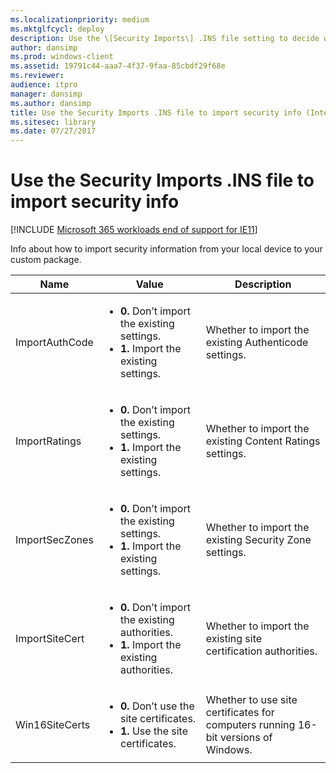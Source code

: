 ```yaml
---
ms.localizationpriority: medium
ms.mktglfcycl: deploy
description: Use the \[Security Imports\] .INS file setting to decide whether to import security info to your custom package.
author: dansimp
ms.prod: windows-client
ms.assetid: 19791c44-aaa7-4f37-9faa-85cbdf29f68e
ms.reviewer: 
audience: itpro
manager: dansimp
ms.author: dansimp
title: Use the Security Imports .INS file to import security info (Internet Explorer Administration Kit 11 for IT Pros)
ms.sitesec: library
ms.date: 07/27/2017
---
```



# Use the Security Imports .INS file to import security info

[!INCLUDE [Microsoft 365 workloads end of support for IE11](../includes/microsoft-365-ie-end-of-support.md)]

Info about how to import security information from your local device to your custom package.

|Name |Value |Description |
|-----|------|------------|
|ImportAuthCode |<ul><li>**0.** Don’t import the existing settings.</li><li>**1.** Import the existing settings.</li></ul> |Whether to import the existing Authenticode settings. |
|ImportRatings |<ul><li>**0.** Don’t import the existing settings.</li><li>**1.** Import the existing settings.</li></ul> |Whether to import the existing Content Ratings settings. |
|ImportSecZones |<ul><li>**0.** Don’t import the existing settings.</li><li>**1.** Import the existing settings.</li></ul> |Whether to import the existing Security Zone settings. |
|ImportSiteCert |<ul><li>**0.** Don’t import the existing authorities.</li><li>**1.** Import the existing authorities.</li></ul> |Whether to import the existing site certification authorities. |
|Win16SiteCerts |<ul><li>**0.** Don’t use the site certificates.</li><li>**1.** Use the site certificates.</li></ul> |Whether to use site certificates for computers running 16-bit versions of Windows. |


